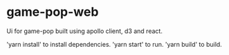 # game-pop-web
Ui for game-pop built using apollo client, d3 and react.

'yarn install' to install dependencies.
'yarn start' to run.
'yarn build' to build.
